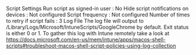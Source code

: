 Script Settings
Run script as signed-in user : No
Hide script notifications on devices : Not configured
Script frequency : Not configured
Number of times to retry if script fails : 3
Log File
The log file will output to /Library/Logs/Microsoft/IntuneScripts/GoogleChrome by default. Exit status is either 0 or 1. To gather this log with Intune remotely take a look at https://docs.microsoft.com/en-us/mem/intune/apps/macos-shell-scripts#troubleshoot-macos-shell-script-policies-using-log-collection
